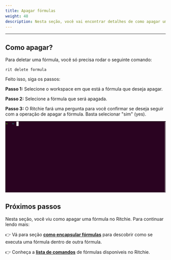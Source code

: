 ```yaml
---
title: Apagar fórmulas
weight: 48
description: Nesta seção, você vai encontrar detalhes de como apagar uma fórmula no Ritchie.
---
```


---

## Como apagar?

Para deletar uma fórmula, você só precisa rodar o seguinte comando: 

```text
rit delete formula
```

Feito isso, siga os passos: 

**Passo 1:** Selecione o workspace em que está a fórmula que deseja apagar. 

**Passo 2:** Selecione a fórmula que será apagada.

**Passo 3:** O Ritchie fará uma pergunta para você confirmar se deseja seguir com a operação de apagar a fórmula. Basta selecionar "sim" \(yes\). 

![](/docs/delete-formula.gif)

## Próximos passos

Nesta seção, você viu como apagar uma fórmula no Ritchie. Para continuar lendo mais:

👉 Vá para seção [**como encapsular fórmulas**](/docs-ritchie/pt-br/tutoriais/fórmulas/como-encapsular-fórmulas/) para descobrir como se executa uma fórmula dentro de outra fórmula. 

👉 Conheça a [**lista de comandos**](/docs-ritchie/pt-br/referência/lista-de-comandos-e-flags/) de fórmulas disponíveis no Ritchie.
